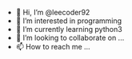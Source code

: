 - 👋 Hi, I’m @leecoder92
- 👀 I’m interested in programming
- 🌱 I’m currently learning python3
- 💞️ I’m looking to collaborate on ...
- 📫 How to reach me ...

<!---
leecoder92/leecoder92 is a ✨ special ✨ repository because its `README.md` (this file) appears on your GitHub profile.
You can click the Preview link to take a look at your changes.
--->

